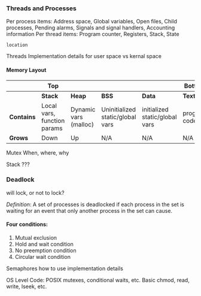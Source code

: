 ### Threads and Processes

Per process items: Address space, Global variables, Open files, Child processes, Pending alarms, Signals and signal handlers, Accounting information
Per thread items: Program counter, Registers, Stack, State
  
    location
  Threads
    Implementation details for user space vs kernal space

#### Memory Layout

|               |Top        |          |         |          |    Bottom|
|---------------|-----------|----------|---------|----------|----------|
|               | **Stack** | **Heap** | **BSS** | **Data** | **Text** |
| **Contains**  | Local vars, function params | Dynamic vars (malloc) | Uninitialized static/global vars | initialized static/global vars | program code |
| **Grows**     | Down       |  Up     | N/A     | N/A      | N/A      |



Mutex
  When, where, why
  
Stack
    ???
    
### Deadlock
  will lock, or not to lock?

  *Definition*: A set of processes is deadlocked if each process in the set is waiting for an event that only another process in the set can cause.

#### Four conditions:

  1. Mutual exclusion
  2. Hold and wait condition
  3. No preemption condition
  4. Circular wait condition
  
Semaphores
  how to use
  implementation details
      
OS Level Code:
  POSIX
    mutexes, conditional waits, etc.
  Basic
    chmod, read, write, lseek, etc.
